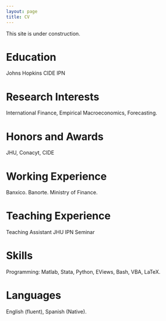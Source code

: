 ```yaml
---
layout: page
title: CV
---
```


This site is under construction.

# Education
Johns Hopkins
CIDE
IPN

# Research Interests
International Finance, Empirical Macroeconomics, Forecasting.

# Honors and Awards
JHU, Conacyt, CIDE

# Working Experience
Banxico.
Banorte.
Ministry of Finance.

# Teaching Experience
Teaching Assistant JHU
IPN Seminar

# Skills
Programming: Matlab, Stata, Python, EViews, Bash, VBA, LaTeX.

# Languages 
English (fluent), Spanish (Native).
